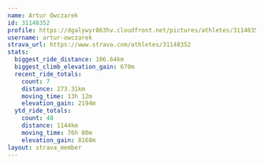 ```yaml
---
name: Artur Owczarek
id: 31148352
profile: https://dgalywyr863hv.cloudfront.net/pictures/athletes/31148352/15906846/1/large.jpg
username: artur-owczarek
strava_url: https://www.strava.com/athletes/31148352
stats:
  biggest_ride_distance: 106.64km
  biggest_climb_elevation_gain: 670m
  recent_ride_totals:
    count: 7
    distance: 273.31km
    moving_time: 13h 12m
    elevation_gain: 2194m
  ytd_ride_totals:
    count: 48
    distance: 1144km
    moving_time: 76h 00m
    elevation_gain: 8168m
layout: strava_member
--- 
```

